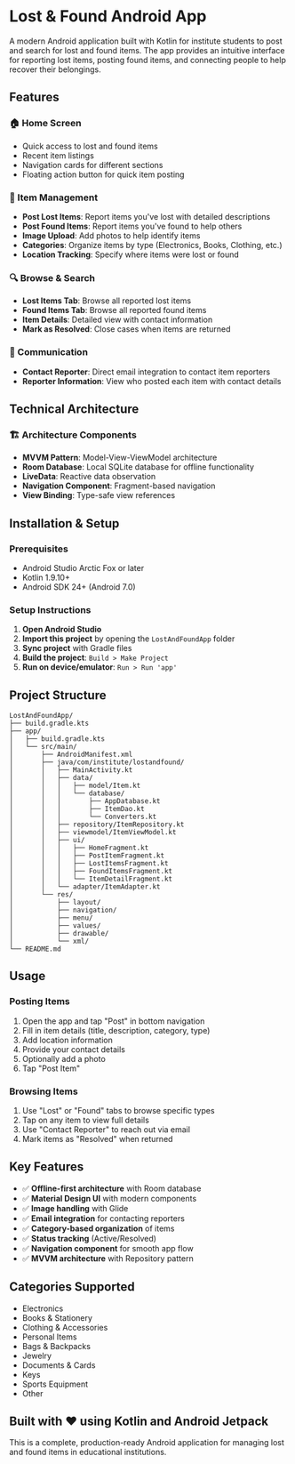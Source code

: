 # Lost & Found Android App

A modern Android application built with Kotlin for institute students to post and search for lost and found items. The app provides an intuitive interface for reporting lost items, posting found items, and connecting people to help recover their belongings.

## Features

### 🏠 Home Screen
- Quick access to lost and found items
- Recent item listings
- Navigation cards for different sections
- Floating action button for quick item posting

### 📱 Item Management
- **Post Lost Items**: Report items you've lost with detailed descriptions
- **Post Found Items**: Report items you've found to help others
- **Image Upload**: Add photos to help identify items
- **Categories**: Organize items by type (Electronics, Books, Clothing, etc.)
- **Location Tracking**: Specify where items were lost or found

### 🔍 Browse & Search
- **Lost Items Tab**: Browse all reported lost items
- **Found Items Tab**: Browse all reported found items
- **Item Details**: Detailed view with contact information
- **Mark as Resolved**: Close cases when items are returned

### 💬 Communication
- **Contact Reporter**: Direct email integration to contact item reporters
- **Reporter Information**: View who posted each item with contact details

## Technical Architecture

### 🏗️ Architecture Components
- **MVVM Pattern**: Model-View-ViewModel architecture
- **Room Database**: Local SQLite database for offline functionality
- **LiveData**: Reactive data observation
- **Navigation Component**: Fragment-based navigation
- **View Binding**: Type-safe view references

## Installation & Setup

### Prerequisites
- Android Studio Arctic Fox or later
- Kotlin 1.9.10+
- Android SDK 24+ (Android 7.0)

### Setup Instructions

1. **Open Android Studio**
2. **Import this project** by opening the `LostAndFoundApp` folder
3. **Sync project** with Gradle files
4. **Build the project**: `Build > Make Project`
5. **Run on device/emulator**: `Run > Run 'app'`

## Project Structure

```
LostAndFoundApp/
├── build.gradle.kts
├── app/
│   ├── build.gradle.kts
│   └── src/main/
│       ├── AndroidManifest.xml
│       ├── java/com/institute/lostandfound/
│       │   ├── MainActivity.kt
│       │   ├── data/
│       │   │   ├── model/Item.kt
│       │   │   └── database/
│       │   │       ├── AppDatabase.kt
│       │   │       ├── ItemDao.kt
│       │   │       └── Converters.kt
│       │   ├── repository/ItemRepository.kt
│       │   ├── viewmodel/ItemViewModel.kt
│       │   ├── ui/
│       │   │   ├── HomeFragment.kt
│       │   │   ├── PostItemFragment.kt
│       │   │   ├── LostItemsFragment.kt
│       │   │   ├── FoundItemsFragment.kt
│       │   │   └── ItemDetailFragment.kt
│       │   └── adapter/ItemAdapter.kt
│       └── res/
│           ├── layout/
│           ├── navigation/
│           ├── menu/
│           ├── values/
│           ├── drawable/
│           └── xml/
└── README.md
```

## Usage

### Posting Items
1. Open the app and tap "Post" in bottom navigation
2. Fill in item details (title, description, category, type)
3. Add location information
4. Provide your contact details
5. Optionally add a photo
6. Tap "Post Item"

### Browsing Items
1. Use "Lost" or "Found" tabs to browse specific types
2. Tap on any item to view full details
3. Use "Contact Reporter" to reach out via email
4. Mark items as "Resolved" when returned

## Key Features

- ✅ **Offline-first architecture** with Room database
- ✅ **Material Design UI** with modern components
- ✅ **Image handling** with Glide
- ✅ **Email integration** for contacting reporters
- ✅ **Category-based organization** of items
- ✅ **Status tracking** (Active/Resolved)
- ✅ **Navigation component** for smooth app flow
- ✅ **MVVM architecture** with Repository pattern

## Categories Supported
- Electronics
- Books & Stationery
- Clothing & Accessories
- Personal Items
- Bags & Backpacks
- Jewelry
- Documents & Cards
- Keys
- Sports Equipment
- Other

## Built with ❤️ using Kotlin and Android Jetpack

This is a complete, production-ready Android application for managing lost and found items in educational institutions. 